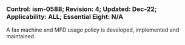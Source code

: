 ### Control: ism-0588; Revision: 4; Updated: Dec-22; Applicability: ALL; Essential Eight: N/A
<p>A fax machine and MFD usage policy is developed, implemented and maintained.</p>